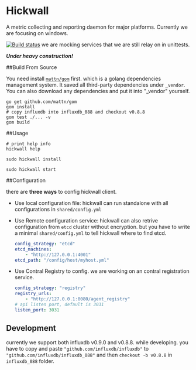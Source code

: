 Hickwall
==========
A metric collecting and reporting daemon for major platforms. Currently we are focusing on windows.

[![Build status](https://ci.appveyor.com/api/projects/status/o8mfdexkpebe60k6?svg=true)](https://ci.appveyor.com/project/oliveagle/hickwall)
we are mocking services that we are still relay on in unittests.


***Under heavy construction!***


##Build From Source

You need install [`mattn/gom`][url_gom] first. which is a golang dependencies management system. It saved all third-party dependencies under `_vendor`. You can also download any dependencies and put it into "_vendor" yourself.

    go get github.com/mattn/gom
    gom install
    # copy influxdb into influxdb_088 and checkout v0.8.8
    gom test ./... -v
    gom build

##Usage

	# print help info
	hickwall help

	sudo hickwall install

	sudo hickwall start


##Configuration

there are **three ways** to config hickwall client.
* Use local configuration file:  hickwall can run standalone with all configurations in `shared/config.yml`

* Use Remote configuration service: hickwall can also retrive configuration from `etcd` cluster without encryption. but you have to write a minimal `shared/config.yml` to tell hickwall where to find etcd.

    ```yaml
    config_strategy: "etcd"
    etcd_machines:
        - "http://127.0.0.1:4001"
    etcd_path: "/config/host/myhost.yml"
    ```
* Use Contral Registry to config. we are working on an contral registration service.

	```yaml
    config_strategy: "registry"
    registry_urls:
        - "http://127.0.0.1:8080/agent_registry"
    # api listen port, default is 3031
    listen_port: 3031
    ```

## Development

currently we support both influxdb v0.9.0 and v0.8.8. while developing. you have to copy and paste `"github.com/influxdb/influxdb"` to `"github.com/influxdb/influxdb_088"` and then `checkout -b v0.8.8` in `influxdb_088` folder.




[url_gom]: https://github.com/mattn/gom "mattn/gom"

